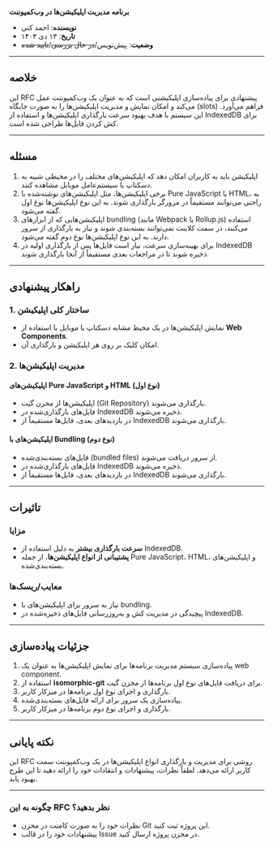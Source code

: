 **برنامه مدیریت اپلیکیشن‌ها در وب‌کمپوننت**

- **نویسنده**: احمد کنی
- **تاریخ**: ۱۳ دی ۱۴۰۳  
- **وضعیت**: پیش‌نویس/~~در حال بررسی~~/~~تایید شده~~

---

## **خلاصه**

این RFC پیشنهادی برای پیاده‌سازی اپلیکیشنی است که به عنوان یک وب‌کمپوننت عمل می‌کند و امکان نمایش و مدیریت اپلیکیشن‌ها را به صورت جایگاه (slots) فراهم می‌آورد. این سیستم با هدف بهبود سرعت بارگذاری اپلیکیشن‌ها و استفاده از IndexedDB برای کش کردن فایل‌ها طراحی شده است.

---

## **مسئله**

1. اپلیکیشن باید به کاربران امکان دهد که اپلیکیشن‌های مختلف را در محیطی شبیه به دسکتاپ یا سیستم‌عامل موبایل مشاهده کنند.  
2. برخی اپلیکیشن‌ها، مثل اپلیکیشن‌های نوشته‌شده با Pure JavaScript یا HTML، به راحتی می‌توانند مستقیماً در مرورگر بارگذاری شوند. به این نوع اپلیکیشن‌ها نوع اول گفته می‌شود.  
3. اپلیکیشن‌هایی که از ابزارهای bundling (مانند Webpack یا Rollup.js) استفاده می‌کنند، در سمت کلاینت نمی‌توانند بسته‌بندی شوند و نیاز به بارگذاری از سرور دارند. به این نوع اپلیکیشن‌ها نوع دوم گفته می‌شود.  
4. برای بهینه‌سازی سرعت، نیاز است فایل‌ها پس از بارگذاری اولیه در IndexedDB ذخیره شوند تا در مراجعات بعدی مستقیماً از آنجا بارگذاری شوند.  

---

## **راهکار پیشنهادی**

### **1. ساختار کلی اپلیکیشن**

- نمایش اپلیکیشن‌ها در یک محیط مشابه دسکتاپ یا موبایل با استفاده از **Web Components**.  
- امکان کلیک بر روی هر اپلیکیشن و بارگذاری آن.  

### **2. مدیریت اپلیکیشن‌ها**

#### **اپلیکیشن‌های Pure JavaScript و HTML (نوع اول)**

- اپلیکیشن‌ها از مخزن گیت (Git Repository) بارگذاری می‌شوند.  
- فایل‌های بارگذاری‌شده در IndexedDB ذخیره می‌شوند.  
- در بازدیدهای بعدی، فایل‌ها مستقیماً از IndexedDB بارگذاری می‌شوند.  

#### **اپلیکیشن‌های با Bundling (نوع دوم)**

- فایل‌های بسته‌بندی‌شده (bundled files) از سرور دریافت می‌شوند.  
- فایل‌های بارگذاری‌شده در IndexedDB ذخیره می‌شوند.  
- در بازدیدهای بعدی، فایل‌ها مستقیماً از IndexedDB بارگذاری می‌شوند.  

---

## **تاثیرات**

### **مزایا**

- **سرعت بارگذاری بیشتر** به دلیل استفاده از IndexedDB.  
- **پشتیبانی از انواع اپلیکیشن‌ها**، از جمله Pure JavaScript، HTML، و اپلیکیشن‌های بسته‌بندی‌شده.  

### **معایب/ریسک‌ها**

- نیاز به سرور برای اپلیکیشن‌های با bundling.  
- پیچیدگی در مدیریت کش و به‌روزرسانی فایل‌های ذخیره‌شده در IndexedDB.  

---

## **جزئیات پیاده‌سازی**

1. پیاده‌سازی سیستم مدیریت برنامه‌ها برای نمایش اپلیکیشن‌ها به عنوان یک web component.  
2. استفاده از **isomorphic-git** برای دریافت فایل‌های نوع اول برنامه‌ها از مخزن گیت.  
3. بارگذاری و اجرای نوع اول برنامه‌ها در میزکار کاربر.  
4. پیاده‌سازی یک سرور برای ارائه فایل‌های بسته‌بندی‌شده.  
5. بارگذاری و اجرای نوع دوم برنامه‌ها در میزکار کاربر.  

---

## **نکته پایانی**

این RFC روشی برای مدیریت و بارگذاری انواع اپلیکیشن‌ها در یک وب‌کمپوننت سمت کاربر ارائه می‌دهد. لطفاً نظرات، پیشنهادات و انتقادات خود را ارائه دهید تا این طرح بهبود یابد.  

---

### **چگونه به این RFC نظر بدهید؟**

- نظرات خود را به صورت کامنت در مخزن Git این پروژه ثبت کنید.  
- پیشنهادات خود را در قالب Issue در مخزن پروژه ارسال کنید.  
